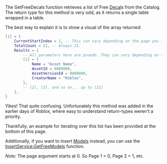 The GetFreeDecals function retrieves a list of Free [Decal](https://developer.roblox.com/en-us/api-reference/class/Decal)s from the Catalog. The return type for this method is very odd, as it returns a single table wrapped in a table.

The best way to explain it is to show a visual of the array returned:

```lua
[1] = {
    CurrentStartIndex = 1, -- This can vary depending on the page you input.
    TotalCount = 21, -- Always 21.
    Results = {
        -- All parameters here are psuedo. They can vary depending on the asset.
        [1] = {    
            Name = "Asset Name",
            AssetId = 0000000,
            AssetVersionId = 0000000,
            CreatorName = "Roblox",
        },
        -- [2], [3], and so on... up to [21]
    },
}
``` 

Yikes! That quite confusing. Unfortunately this method was added in the earlier days of Roblox, where easy to understand return-types weren't a priority.

Thankfully, an example for iterating over this list has been provided at the bottom of this page.

Additionally, if you want to insert [Models](https://developer.roblox.com/en-us/api-reference/class/Model) instead, you can use the [InsertService:GetFreeModels](https://developer.roblox.com/en-us/api-reference/function/InsertService/GetFreeModels) function.

_Note:_ The page argument starts at 0. So Page 1 = 0, Page 2 = 1, etc.